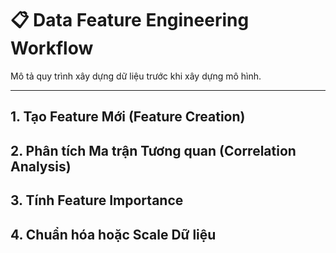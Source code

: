 

# 📋 Data Feature Engineering Workflow

Mô tả quy trình xây dựng dữ liệu trước khi xây dựng mô hình.

---

## 1. Tạo Feature Mới (Feature Creation)

## 2. Phân tích Ma trận Tương quan (Correlation Analysis)

## 3. Tính Feature Importance

## 4. Chuẩn hóa hoặc Scale Dữ liệu
